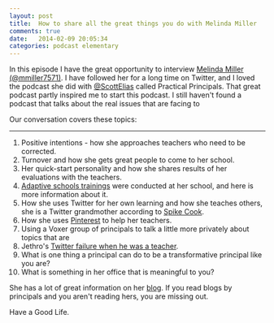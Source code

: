 ```yaml
---
layout: post
title:  How to share all the great things you do with Melinda Miller
comments: true
date:   2014-02-09 20:05:34
categories: podcast elementary
---
```


In this episode I have the great opportunity to interview [Melinda Miller (@mmiller7571)](https://twitter.com/mmiller7571). I have followed her for a long time on Twitter, and I loved the podcast she did with [@ScottElias](https://twitter.com/scottelias) called Practical Principals. That great podcast partly inspired me to start this podcast. I still haven't found a podcast that talks about the real issues that are facing to 

Our conversation covers these topics: 

---

1. Positive intentions - how she approaches teachers who need to be corrected. 
1. Turnover and how she gets great people to come to her school. 
1. Her quick-start personality and how she shares results of her evaluations with the teachers. 
1. [Adaptive schools trainings](http://www.thinkingcollaborative.com/seminars/adaptive-schools-seminars/?doing_wp_cron=1391313722.0516979694366455078125) were conducted at her school, and here is more information about it. 
1. How she uses Twitter for her own learning and how she teaches others, she is a Twitter grandmother according to [Spike Cook](https://twitter.com/DrSpikeCook).
1. How she uses [Pinterest](http://www.pinterest.com/mmiller7571/) to help her teachers.  
1. Using a Voxer group of principals to talk a little more privately about topics that are
1. Jethro's [Twitter failure when he was a teacher](http://mrjonesed.blogspot.com/2008/04/twitter-backfires.html).
1. What is one thing a principal can do to be a transformative principal like you are? 
1. What is something in her office that is meaningful to you? 



She has a lot of great information on her [blog](http://weprincipal.blogspot.com). If you read blogs by principals and you aren't reading hers, you are missing out. 


Have a Good Life.
